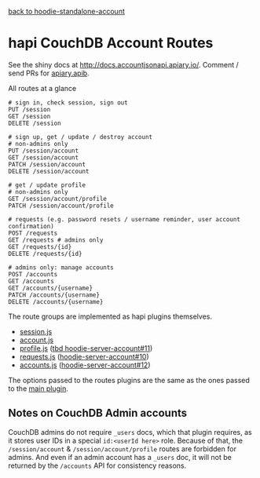 [back to hoodie-standalone-account](../README.md)

# hapi CouchDB Account Routes

See the shiny docs at http://docs.accountjsonapi.apiary.io/.
Comment / send PRs for [apiary.apib](https://github.com/hoodiehq/account-json-api/blob/master/apiary.apib).

All routes at a glance

```
# sign in, check session, sign out
PUT /session
GET /session
DELETE /session

# sign up, get / update / destroy account
# non-admins only
PUT /session/account
GET /session/account
PATCH /session/account
DELETE /session/account

# get / update profile
# non-admins only
GET /session/account/profile
PATCH /session/account/profile

# requests (e.g. password resets / username reminder, user account confirmation)
POST /requests
GET /requests # admins only
GET /requests/{id}
DELETE /requests/{id}

# admins only: manage accounts
POST /accounts
GET /accounts
GET /accounts/{username}
PATCH /accounts/{username}
DELETE /accounts/{username}
```

The route groups are implemented as hapi plugins themselves.

- [session.js](session.js)
- [account.js](account.js)
- [profile.js](profile.js) ([tbd hoodie-server-account#11](https://github.com/hoodiehq/hoodie-server-account/issues/11))
- [requests.js](requests.js) ([hoodie-server-account#10](https://github.com/hoodiehq/hoodie-server-account/issues/10))
- [accounts.js](accounts.js) ([hoodie-server-account#12](https://github.com/hoodiehq/hoodie-server-account/issues/12))

The options passed to the routes plugins are the same as the ones passed to the
[main plugin](../plugin/README.md).

## Notes on CouchDB Admin accounts

CouchDB admins do not require `_users` docs, which that plugin requires, as it
stores user IDs in a special `id:<userId here>` role. Because of that, the
`/session/account` & `/session/account/profile` routes are forbidden for admins.
And even if an admin account has a `_users` doc, it will not be returned by the
`/accounts` API for consistency reasons.
